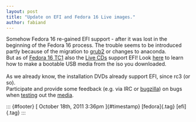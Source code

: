 ```yaml
---
layout: post
title: "Update on EFI and Fedora 16 Live images."
author: fabiand
---
```




Somehow Fedora 16 re-gained EFI support - after it was lost in the
beginning of the Fedora 16 process. The trouble seems to be introduced
partly because of the migration to
[grub2](https://bugzilla.redhat.com/show_bug.cgi?id=735023) or changes
to anaconda.\
But as of [Fedora 16 TC1](http://markmail.org/message/3zcvwwphbtbs3dxn)
also the [Live
CDs](http://dl.fedoraproject.org/pub/alt/stage/16.TC1/Live/x86_64/)
support EFI! Look
[here](http://dummdida.blogspot.com/2011/10/efi-fedora.html) to learn
how to make a bootable USB media from the iso you downloaded.\
\
As we already know, the installation DVDs already support EFI, since rc3
(or so).\
Participate and provide some feedback (e.g. via IRC or
[bugzilla](http://bugzilla.redhat.com/)) on bugs when
[testing](https://fedoraproject.org/wiki/Test_Results:Current_Desktop_Test)
out the
[media](http://dl.fedoraproject.org/pub/alt/stage/16.TC1/Live/x86_64/).

::: {#footer}
[ October 18th, 2011 3:36pm ]{#timestamp} [fedora]{.tag} [efi]{.tag}
:::
